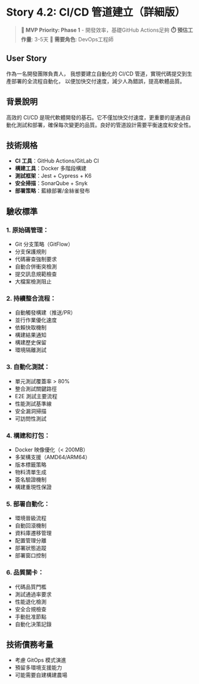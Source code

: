 # Story 4.2: CI/CD 管道建立（詳細版）
> **🔴 MVP Priority: Phase 1** - 開發效率，基礎GitHub Actions足夠
> **⏱️ 預估工作量**: 3-5天
> **👥 需要角色**: DevOps工程師

## User Story
作為一名開發團隊負責人，
我想要建立自動化的 CI/CD 管道，實現代碼提交到生產部署的全流程自動化，
以便加快交付速度，減少人為錯誤，提高軟體品質。

## 背景說明
高效的 CI/CD 是現代軟體開發的基石。它不僅加快交付速度，更重要的是通過自動化測試和部署，確保每次變更的品質。良好的管道設計需要平衡速度和安全性。

## 技術規格
- **CI 工具**：GitHub Actions/GitLab CI
- **構建工具**：Docker 多階段構建
- **測試框架**：Jest + Cypress + K6
- **安全掃描**：SonarQube + Snyk
- **部署策略**：藍綠部署/金絲雀發布

## 驗收標準

### 1. 原始碼管理：
- Git 分支策略（GitFlow）
- 分支保護規則
- 代碼審查強制要求
- 自動合併衝突檢測
- 提交訊息規範檢查
- 大檔案檢測阻止

### 2. 持續整合流程：
- 自動觸發構建（推送/PR）
- 並行作業優化速度
- 依賴快取機制
- 構建結果通知
- 構建歷史保留
- 環境隔離測試

### 3. 自動化測試：
- 單元測試覆蓋率 > 80%
- 整合測試關鍵路徑
- E2E 測試主要流程
- 性能測試基準線
- 安全漏洞掃描
- 可訪問性測試

### 4. 構建和打包：
- Docker 映像優化（< 200MB）
- 多架構支援（AMD64/ARM64）
- 版本標籤策略
- 物料清單生成
- 簽名驗證機制
- 構建重現性保證

### 5. 部署自動化：
- 環境晉級流程
- 自動回滾機制
- 資料庫遷移管理
- 配置管理分離
- 部署狀態追蹤
- 部署窗口控制

### 6. 品質關卡：
- 代碼品質門檻
- 測試通過率要求
- 性能退化檢測
- 安全合規檢查
- 手動批准節點
- 自動化決策記錄

## 技術債務考量
- 考慮 GitOps 模式演進
- 預留多環境支援能力
- 可能需要自建構建農場
